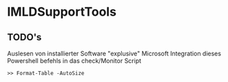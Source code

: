 # lMLDSupportTools

## TODO's
Auslesen von installierter Software "explusive" Microsoft 
Integration dieses Powershell befehls in das check/Monitor Script 
```Get-ItemProperty HKLM:\Software\Microsoft\Windows\CurrentVersion\Uninstall\* | where-object { $_.DisplayName -notlike "*microsoft*" } | select-object DisplayName, DisplayVersion, Publisher, InstallDate |
>> Format-Table -AutoSize
```
